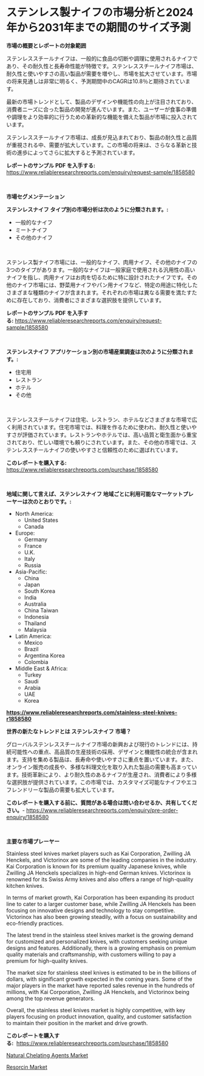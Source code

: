 <p><h1>ステンレス製ナイフの市場分析と2024年から2031年までの期間のサイズ予測</h1></p><p><strong>市場の概要とレポートの対象範囲</strong></p>
<p><p>ステンレススチールナイフは、一般的に食品の切断や調理に使用されるナイフであり、その耐久性と長寿命性能が特徴です。ステンレススチールナイフ市場は、耐久性と使いやすさの高い製品が需要を増やし、市場を拡大させています。市場の将来見通しは非常に明るく、予測期間中のCAGRは10.8％と期待されています。</p><p>最新の市場トレンドとして、製品のデザインや機能性の向上が注目されており、消費者ニーズに合った製品の開発が進んでいます。また、ユーザーが食事の準備や調理をより効率的に行うための革新的な機能を備えた製品が市場に投入されています。</p><p>ステンレススチールナイフ市場は、成長が見込まれており、製品の耐久性と品質が重視される中、需要が拡大しています。この市場の将来は、さらなる革新と技術の進歩によってさらに拡大すると予測されています。</p></p>
<p><strong>レポートのサンプル PDF を入手する:</strong> <a href="https://www.reliableresearchreports.com/enquiry/request-sample/1858580">https://www.reliableresearchreports.com/enquiry/request-sample/1858580</a></p>
<p>&nbsp;</p>
<p><strong>市場セグメンテーション</strong></p>
<p><strong>ステンレスナイフ タイプ別の市場分析は次のように分類されます。:</strong></p>
<p><ul><li>一般的なナイフ</li><li>ミートナイフ</li><li>その他のナイフ</li></ul></p>
<p>&nbsp;</p>
<p><p>ステンレス製ナイフ市場には、一般的なナイフ、肉用ナイフ、その他のナイフの3つのタイプがあります。一般的なナイフは一般家庭で使用される汎用性の高いナイフを指し、肉用ナイフはお肉を切るために特に設計されたナイフです。その他のナイフ市場には、野菜用ナイフやパン用ナイフなど、特定の用途に特化したさまざまな種類のナイフが含まれます。それぞれの市場は異なる需要を満たすために存在しており、消費者にさまざまな選択肢を提供しています。</p></p>
<p><strong>レポートのサンプル PDF を入手する:</strong>&nbsp;<a href="https://www.reliableresearchreports.com/enquiry/request-sample/1858580">https://www.reliableresearchreports.com/enquiry/request-sample/1858580</a></p>
<p>&nbsp;</p>
<p><strong> ステンレスナイフ アプリケーション別の市場産業調査は次のように分類されます。:</strong></p>
<p><ul><li>住宅用</li><li>レストラン</li><li>ホテル</li><li>その他</li></ul></p>
<p>&nbsp;</p>
<p><p>ステンレススチールナイフは住宅、レストラン、ホテルなどさまざまな市場で広く利用されています。住宅市場では、料理を作るために使われ、耐久性と使いやすさが評価されています。レストランやホテルでは、高い品質と衛生面から重宝されており、忙しい環境でも頼りにされています。また、その他の市場では、ステンレススチールナイフの使いやすさと信頼性のために選ばれています。</p></p>
<p><strong>このレポートを購入する:</strong>&nbsp; <a href="https://www.reliableresearchreports.com/purchase/1858580">https://www.reliableresearchreports.com/purchase/1858580</a></p>
<p>&nbsp;</p>
<p><strong>地域に関して言えば、ステンレスナイフ 地域ごとに利用可能なマーケットプレーヤーは次のとおりです。:</strong></p>
<p><ul>
    <li>
        North America:
        <ul>
            <li>United States</li>
            <li>Canada</li>
        </ul>
    </li>
    <li>
        Europe:
        <ul>
            <li>Germany</li>
            <li>France</li>
            <li>U.K.</li>
            <li>Italy</li>
            <li>Russia</li>
        </ul>
    </li>
    <li>
        Asia-Pacific:
        <ul>
            <li>China</li>
            <li>Japan</li>
            <li>South Korea</li>
            <li>India</li>
            <li>Australia</li>
            <li>China Taiwan</li>
            <li>Indonesia</li>
            <li>Thailand</li>
            <li>Malaysia</li>
        </ul>
    </li>
    <li>
        Latin America:
        <ul>
            <li>Mexico</li>
            <li>Brazil</li>
            <li>Argentina Korea</li>
            <li>Colombia</li>
        </ul>
    </li>
    <li>
        Middle East & Africa:
        <ul>
            <li>Turkey</li>
            <li>Saudi</li>
            <li>Arabia</li>
            <li>UAE</li>
            <li>Korea</li>
        </ul>
    </li>
    </ul></p>
<p><strong><a href="https://www.reliableresearchreports.com/stainless-steel-knives-r1858580">https://www.reliableresearchreports.com/stainless-steel-knives-r1858580</a></strong>&nbsp;</p>
<p><strong>世界の新たなトレンドとは ステンレスナイフ 市場？</strong></p>
<p><p>グローバルステンレススチールナイフ市場の新興および現行のトレンドには、持続可能性への重点、高品質の生産技術の採用、デザインと機能性の統合が含まれます。支持を集める製品は、長寿命や使いやすさに重点を置いています。また、オンライン販売の成長や、多様な料理文化を取り入れた製品の需要も高まっています。技術革新により、より耐久性のあるナイフが生産され、消費者により多様な選択肢が提供されています。この市場では、カスタマイズ可能なナイフやエコフレンドリーな製品の需要も拡大しています。</p></p>
<p><strong>このレポートを購入する前に、質問がある場合は問い合わせるか、共有してください。</strong>- <a href="https://www.reliableresearchreports.com/enquiry/pre-order-enquiry/1858580">https://www.reliableresearchreports.com/enquiry/pre-order-enquiry/1858580</a></p>
<p>&nbsp;</p>
<p><strong>主要な市場プレーヤー</strong></p>
<p><p>Stainless steel knives market players such as Kai Corporation, Zwilling JA Henckels, and Victorinox are some of the leading companies in the industry. Kai Corporation is known for its premium quality Japanese knives, while Zwilling JA Henckels specializes in high-end German knives. Victorinox is renowned for its Swiss Army knives and also offers a range of high-quality kitchen knives.</p><p>In terms of market growth, Kai Corporation has been expanding its product line to cater to a larger customer base, while Zwilling JA Henckels has been focusing on innovative designs and technology to stay competitive. Victorinox has also been growing steadily, with a focus on sustainability and eco-friendly practices.</p><p>The latest trend in the stainless steel knives market is the growing demand for customized and personalized knives, with customers seeking unique designs and features. Additionally, there is a growing emphasis on premium quality materials and craftsmanship, with customers willing to pay a premium for high-quality knives.</p><p>The market size for stainless steel knives is estimated to be in the billions of dollars, with significant growth expected in the coming years. Some of the major players in the market have reported sales revenue in the hundreds of millions, with Kai Corporation, Zwilling JA Henckels, and Victorinox being among the top revenue generators.</p><p>Overall, the stainless steel knives market is highly competitive, with key players focusing on product innovation, quality, and customer satisfaction to maintain their position in the market and drive growth.</p></p>
<p><strong>このレポートを購入する:</strong>&nbsp;&nbsp;<a href="https://www.reliableresearchreports.com/purchase/1858580">https://www.reliableresearchreports.com/purchase/1858580</a></p>
<p><p><a href="https://issuu.com/reportprime-2/docs/natural-chelating-agents-market-size-2030.pptx">Natural Chelating Agents Market</a></p><p><a href="https://issuu.com/reportprime-2/docs/resorcin-market-size-2030.pptx">Resorcin Market</a></p></p>